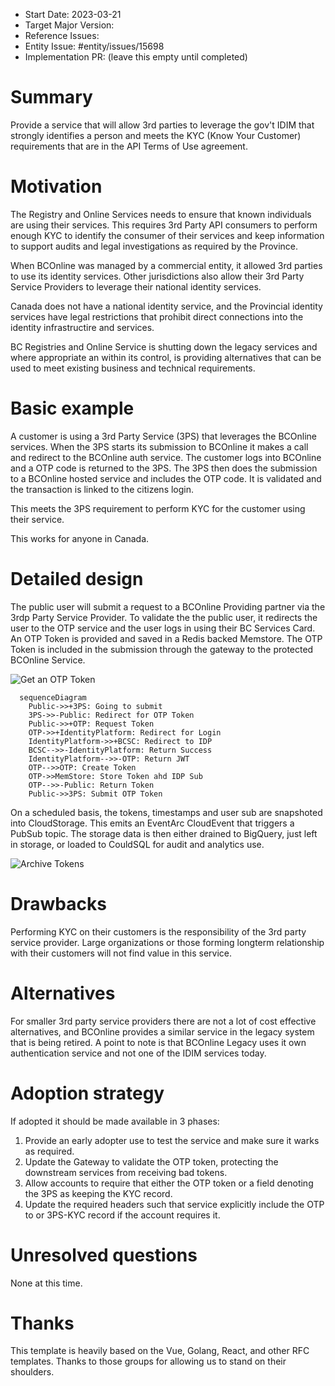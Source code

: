- Start Date: 2023-03-21
- Target Major Version: 
- Reference Issues: 
- Entity Issue: #entity/issues/15698
- Implementation PR: (leave this empty until completed)

# Summary

Provide a service that will allow 3rd parties to leverage the gov't IDIM that strongly identifies a person and meets the KYC (Know Your Customer) requirements that are in the API Terms of Use agreement.

# Motivation

The Registry and Online Services needs to ensure that known individuals are using their services. This requires 3rd Party API consumers to perform enough KYC to identify the consumer of their services and keep information to support audits and legal investigations as required by the Province.

When BCOnline was managed by a commercial entity, it allowed 3rd parties to use its identity services. Other jurisdictions also allow their 3rd Party Service Providers to leverage their national identity services.

Canada does not have a national identity service, and the Provincial identity services have legal restrictions that prohibit direct connections into the identity infrastructire and services.

BC Registries and Online Service is shutting down the legacy services and where appropriate an within its control, is providing alternatives that can be used to meet existing business and technical requirements.

# Basic example

A customer is using a 3rd Party Service (3PS) that leverages the BCOnline services. When the 3PS starts its submission to BCOnline it makes a call and redirect to the BCOnline auth service. The customer logs into BCOnline and a OTP code is returned to the 3PS. The 3PS then does the submission to a BCOnline hosted service and includes the OTP code. It is validated and the transaction is linked to the citizens login.

This meets the 3PS requirement to perform KYC for the customer using their service.

This works for anyone in Canada.

# Detailed design

The public user will submit a request to a BCOnline Providing partner via the 3rdp Party Service Provider. To validate the the public user, it redirects the user to the OTP service and the user logs in using their BC Services Card. An OTP Token is provided and saved in a Redis backed Memstore.
The OTP Token is included in the submission through the gateway to the protected BCOnline Service.

![Get an OTP Token](rfc-3rd-party-otp/get_token.png)

```mermaid
  sequenceDiagram
    Public->>+3PS: Going to submit
    3PS->>-Public: Redirect for OTP Token
    Public->>+OTP: Request Token
    OTP->>+IdentityPlatform: Redirect for Login
    IdentityPlatform->>+BCSC: Redirect to IDP
    BCSC-->>-IdentityPlatform: Return Success
    IdentityPlatform-->>-OTP: Return JWT
    OTP-->>OTP: Create Token
    OTP->>MemStore: Store Token ahd IDP Sub
    OTP-->>-Public: Return Token
    Public->>3PS: Submit OTP Token

```
On a scheduled basis, the tokens, timestamps and user sub are snapshoted into CloudStorage. This emits an EventArc CloudEvent that triggers a PubSub topic. The storage data is then either drained to BigQuery, just left in storage, or loaded to CouldSQL for audit and analytics use.

![Archive Tokens](rfc-3rd-party-otp/archive.png)


# Drawbacks

Performing KYC on their customers is the responsibility of the 3rd party service provider. Large organizations or those forming longterm relationship with their customers will not find value in this service.

# Alternatives

For smaller 3rd party service providers there are not a lot of cost effective alternatives, and BCOnline provides a similar service in the legacy system that is being retired. A point to note is that BCOnline Legacy uses it own authentication service and not one of the IDIM services today.

# Adoption strategy

If adopted it should be made available in 3 phases:
1. Provide an early adopter use to test the service and make sure it warks as required.
2. Update the Gateway to validate the OTP token, protecting the downstream services from receiving bad tokens.
3. Allow accounts to require that either the OTP token or a field denoting the 3PS as keeping the KYC record.
4. Update the required headers such that service explicitly include the OTP to or 3PS-KYC record if the account requires it.

# Unresolved questions

None at this time.

# Thanks

This template is heavily based on the Vue, Golang, React, and other RFC templates. Thanks to those groups for allowing us to stand on their shoulders.